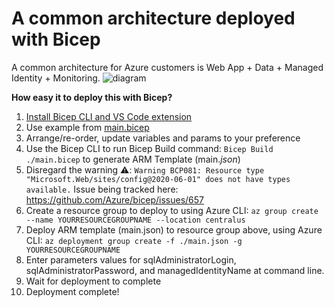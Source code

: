 
# A common architecture deployed with Bicep
A common architecture for Azure customers is Web App + Data + Managed Identity + Monitoring.
![diagram](\images\commonArchDiagram.PNG)

**How easy it to deploy this with Bicep?**
1. [Install Bicep CLI and VS Code extension](https://github.com/Azure/bicep/blob/main/docs/installing.md)
2. Use example from [main.bicep](main.bicep)
3. Arrange/re-order, update variables and params to your preference
4. Use the Bicep CLI to run Bicep Build command: ``` Bicep Build ./main.bicep ``` to generate ARM Template (main._json_)
5. Disregard the warning :warning:: ``` Warning BCP081: Resource type "Microsoft.Web/sites/config@2020-06-01" does not have types available. ```
   Issue being tracked here: https://github.com/Azure/bicep/issues/657
6. Create a resource group to deploy to using Azure CLI: ``` az group create --name YOURRESOURCEGROUPNAME --location centralus ```
7. Deploy ARM template (main.json) to resource group above, using Azure CLI: ``` az deployment group create -f ./main.json -g YOURRESOURCEGROUPNAME ```
8.  Enter parameters values for sqlAdministratorLogin, sqlAdministratorPassword, and managedIdentityName at command line.
9.  Wait for deployment to complete
10. Deployment complete!
